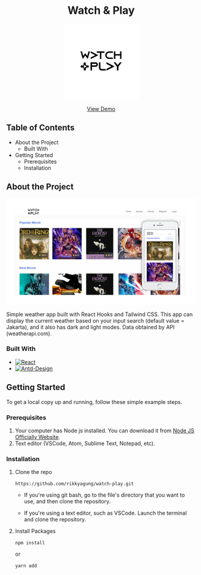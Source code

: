 <h1 align="center">Watch & Play</h1>
   <p align="center">
   <a href="https://watch-and-play.vercel.app/">
      <img src="/src/assets/img/WP-01.webp" alt="Logo" width="200" height="200">
   </a>
   <p align="center">
      <a href="https://watch-and-play.vercel.app/">View Demo</a>
   </p>
</p>

## Table of Contents

-  About the Project
   -  Built With
-  Getting Started
   -  Prerequisites
   -  Installation

## About the Project

![preview-image.](/src/assets/img/WATCH&PLAY-03.webp "Preview Image.")

Simple weather app built with React Hooks and Tailwind CSS. This app can display the current weather based on your input search (default value = Jakarta), and it also has dark and light modes. Data obtained by API (weatherapi.com).

### Built With

-  [![React][reactjs]][react-url]
-  [![Antd-Design][antd]][antd-url]

<!-- MARKDOWN LINKS & IMAGES -->
<!-- https://www.markdownguide.org/basic-syntax/#reference-style-links -->

[reactjs]: https://img.shields.io/badge/React-20232A?style=for-the-badge&logo=react&logoColor=61DAFB
[react-url]: https://reactjs.org/
[antd]: https://img.shields.io/badge/-AntDesign-%230170FE?style=for-the-badge&logo=ant-design&logoColor=white
[antd-url]: https://ant.design/

## Getting Started

To get a local copy up and running, follow these simple example steps.

### Prerequisites

1. Your computer has Node js installed. You can download it from [Node JS Officially Website](https://nodejs.org/en/).
2. Text editor (VSCode, Atom, Sublime Text, Notepad, etc).

### Installation

1. Clone the repo

   ```
   https://github.com/rikkyagung/watch-play.git
   ```

   -  If you're using git bash, go to the file's directory that you want to use, and then clone the repository.

   -  If you're using a text editor, such as VSCode. Launch the terminal and clone the repository.

2. Install Packages

   ```
   npm install
   ```

   or

   ```
   yarn add
   ```

